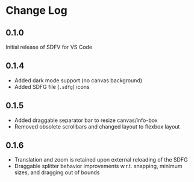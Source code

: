 # Change Log

## 0.1.0

Initial release of SDFV for VS Code

## 0.1.4

- Added dark mode support (no canvas background)
- Added SDFG file (`.sdfg`) icons

## 0.1.5

- Added draggable separator bar to resize canvas/info-box
- Removed obsolete scrollbars and changed layout to flexbox layout

## 0.1.6

- Translation and zoom is retained upon external reloading of the SDFG
- Draggable splitter behavior improvements w.r.t. snapping, minimum sizes, and dragging out of bounds